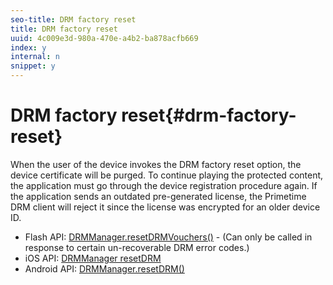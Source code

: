 ```yaml
---
seo-title: DRM factory reset
title: DRM factory reset
uuid: 4c009e3d-980a-470e-a4b2-ba878acfb669
index: y
internal: n
snippet: y
---
```


# DRM factory reset{#drm-factory-reset}

When the user of the device invokes the DRM factory reset option, the device certificate will be purged. To continue playing the protected content, the application must go through the device registration procedure again. If the application sends an outdated pre-generated license, the Primetime DRM client will reject it since the license was encrypted for an older device ID.

* Flash API: [DRMManager.resetDRMVouchers()](http://help.adobe.com/en_US/FlashPlatform/reference/actionscript/3/flash/net/drm/DRMManager.html#resetDRMVouchers()) - (Can only be called in response to certain un-recoverable DRM error codes.) 
* iOS API: [DRMManager resetDRM](http://help.adobe.com/en_US/primetime/api/drm-apis/client/ios/interface_d_r_m_manager.html#a0dd6c9662428583196e0419d3ea69446) 
* Android API: [DRMManager.resetDRM()](http://help.adobe.com/en_US/primetime/api/drm-apis/client/android/com/adobe/ave/drm/DRMManager.html#resetDRM(com.adobe.ave.drm.DRMOperationErrorCallback,%20com.adobe.ave.drm.DRMOperationCompleteCallback))

